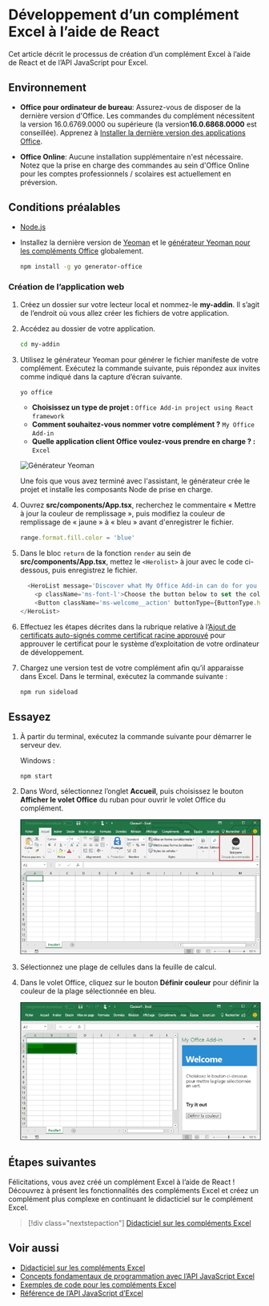 # <a name="build-an-excel-add-in-using-react"></a>Développement d’un complément Excel à l’aide de React

Cet article décrit le processus de création d’un complément Excel à l’aide de React et de l’API JavaScript pour Excel.

## <a name="environment"></a>Environnement

- **Office pour ordinateur de bureau**:  Assurez-vous de disposer de la dernière version d'Office. Les commandes du complément nécessitent la version 16.0.6769.0000 ou supérieure (la version**16.0.6868.0000** est conseillée). Apprenez à [Installer la dernière version des applications Office](http://aka.ms/latestoffice). 
 
- **Office Online**: Aucune installation supplémentaire n'est nécessaire. Notez que la prise en charge des commandes au sein d'Office Online pour les comptes professionnels / scolaires est actuellement en préversion.

## <a name="prerequisites"></a>Conditions préalables

- [Node.js](https://nodejs.org)

- Installez la dernière version de [Yeoman](https://github.com/yeoman/yo) et le [générateur Yeoman pour les compléments Office](https://github.com/OfficeDev/generator-office) globalement.
    ```bash
    npm install -g yo generator-office
    ```

### <a name="create-the-web-app"></a>Création de l’application web

1. Créez un dossier sur votre lecteur local et nommez-le **my-addin**. Il s’agit de l’endroit où vous allez créer les fichiers de votre application.

2. Accédez au dossier de votre application.

    ```bash
    cd my-addin
    ```

3. Utilisez le générateur Yeoman pour générer le fichier manifeste de votre complément. Exécutez la commande suivante, puis répondez aux invites comme indiqué dans la capture d’écran suivante.

    ```bash
    yo office
    ```

    - **Choisissez un type de projet :** `Office Add-in project using React framework`
    - **Comment souhaitez-vous nommer votre complément ?** `My Office Add-in`
    - **Quelle application client Office voulez-vous prendre en charge ? :** `Excel`

    ![Générateur Yeoman](../images/yo-office-excel-react.png)
    
    Une fois que vous avez terminé avec l'assistant, le générateur crée le projet et installe les composants Node de prise en charge.

4.  Ouvrez **src/components/App.tsx**, recherchez le commentaire « Mettre à jour la couleur de remplissage », puis modifiez la couleur de remplissage de « jaune » à « bleu » avant d'enregistrer le fichier. 

    ```js
    range.format.fill.color = 'blue'

    ```

5. Dans le bloc `return` de la fonction `render` au sein de **src/components/App.tsx**, mettez le `<Herolist>` à jour avec le code ci-dessous, puis enregistrez le fichier. 

    ```js
      <HeroList message='Discover what My Office Add-in can do for you today!' items={this.state.listItems}>
        <p className='ms-font-l'>Choose the button below to set the color of the selected range to blue. <b>Set color</b>.</p>
        <Button className='ms-welcome__action' buttonType={ButtonType.hero} iconProps={{ iconName: 'ChevronRight' }} onClick={this.click}>Run</Button>
    </HeroList>
    ```

6. Effectuez les étapes décrites dans la rubrique relative à l’[Ajout de certificats auto-signés comme certificat racine approuvé](https://github.com/OfficeDev/generator-office/blob/master/src/docs/ssl.md) pour approuver le certificat pour le système d’exploitation de votre ordinateur de développement.

7. Chargez une version test de votre complément afin qu’il apparaisse dans Excel. Dans le terminal, exécutez la commande suivante : 
    
    ```bash
    npm run sideload
    ```

## <a name="try-it-out"></a>Essayez

1. À partir du terminal, exécutez la commande suivante pour démarrer le serveur dev.

    Windows :
    ```bash
    npm start
    ```

2. Dans Word, sélectionnez l’onglet **Accueil**, puis choisissez le bouton **Afficher le volet Office** du ruban pour ouvrir le volet Office du complément.

    ![Bouton de Complément Excel](../images/excel-quickstart-addin-2b.png)

3. Sélectionnez une plage de cellules dans la feuille de calcul.

4. Dans le volet Office, cliquez sur le bouton **Définir couleur** pour définir la couleur de la plage sélectionnée en bleu.

    ![Complément Excel](../images/excel-quickstart-addin-2c.png)

## <a name="next-steps"></a>Étapes suivantes

Félicitations, vous avez créé un complément Excel à l’aide de React ! Découvrez à présent les fonctionnalités des compléments Excel et créez un complément plus complexe en continuant le didacticiel sur le complément Excel.

> [!div class="nextstepaction"]
> [Didacticiel sur les compléments Excel](../tutorials/excel-tutorial.yml)

## <a name="see-also"></a>Voir aussi

* [Didacticiel sur les compléments Excel](../tutorials/excel-tutorial-create-table.md)
* [Concepts fondamentaux de programmation avec l’API JavaScript Excel](../excel/excel-add-ins-core-concepts.md)
* [Exemples de code pour les compléments Excel](https://developer.microsoft.com/office/gallery/?filterBy=Samples,Excel)
* [Référence de l’API JavaScript d’Excel](https://docs.microsoft.com/javascript/office/overview/excel-add-ins-reference-overview?view=office-js)
